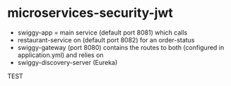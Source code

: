 # microservices-security-jwt

- swiggy-app = main service (default port 8081) which calls
- restaurant-service on (default port 8082) for an order-status
- swiggy-gateway (port 8080) contains the routes to both (configured in application.yml) and relies on
- swiggy-discovery-server (Eureka)

TEST